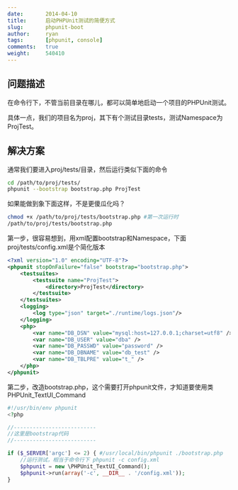 ```yaml
---
date:       2014-04-10
title:      启动PHPUnit测试的简便方式
slug:       phpunit-boot
author:     ryan
tags:       [phpunit, console]
comments:   true
weight:     540410
---
```


问题描述
------------
在命令行下，不管当前目录在哪儿，都可以简单地启动一个项目的PHPUnit测试。

具体一点，我们的项目名为proj，其下有个测试目录tests，测试Namespace为ProjTest。

解决方案
------------
通常我们要进入proj/tests/目录，然后运行类似下面的命令

```bash
cd /path/to/proj/tests/
phpunit --bootstrap bootstrap.php ProjTest
```

如果能做到象下面这样，不是更傻瓜化吗？

```bash
chmod +x /path/to/proj/tests/bootstrap.php #第一次运行时
/path/to/proj/tests/bootstrap.php
```

第一步，很容易想到，用xml配置bootstrap和Namespace，下面proj/tests/config.xml是个简化版本

```xml
<?xml version="1.0" encoding="UTF-8"?>
<phpunit stopOnFailure="false" bootstrap="bootstrap.php">
    <testsuites>
        <testsuite name="ProjTest">
            <directory>ProjTest</directory>
        </testsuite>
    </testsuites>
    <logging>
        <log type="json" target="./runtime/logs.json"/>
    </logging>
    <php>
        <var name="DB_DSN" value="mysql:host=127.0.0.1;charset=utf8" />
        <var name="DB_USER" value="dba" />
        <var name="DB_PASSWD" value="password" />
        <var name="DB_DBNAME" value="db_test" />
        <var name="DB_TBLPRE" value="t_" />
    </php>
</phpunit>
```

第二步，改造bootstrap.php，这个需要打开phpunit文件，才知道要使用类PHPUnit_TextUI_Command

```php
#!/usr/bin/env phpunit
<?php

//--------------------------
//这里是bootstrap代码
//--------------------------

if ($_SERVER['argc'] <= 2) { #/usr/local/bin/phpunit ./bootstrap.php
    //运行测试，相当于命令行下 phpunit -c config.xml
    $phpunit = new \PHPUnit_TextUI_Command();
    $phpunit->run(array('-c', __DIR__ . '/config.xml'));
}
```
